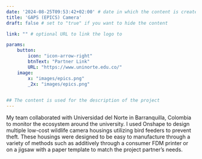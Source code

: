 ```yaml
---
date: '2024-08-25T09:53:42+02:00' # date in which the content is created - defaults to "today"
title: 'GAPS (EPICS) Camera'
draft: false # set to "true" if you want to hide the content 

link: "" # optional URL to link the logo to

params:
    button:
        icon: "icon-arrow-right"
        btnText: "Partner Link"
        URL: "https://www.uninorte.edu.co/"
    image:  
        x: "images/epics.png"
        _2x: "images/epics.png"
    

## The content is used for the description of the project
---
```


My team collaborated with Universidad del Norte in Barranquilla, Colombia to monitor the ecosystem around the university. I used Onshape to design multiple low-cost wildlife camera housings utilizing bird feeders to prevent theft. These housings were designed to be easy to manufacture through a variety of methods such as additively through a consumer FDM printer or on a jigsaw with a paper template to match the project partner’s needs.